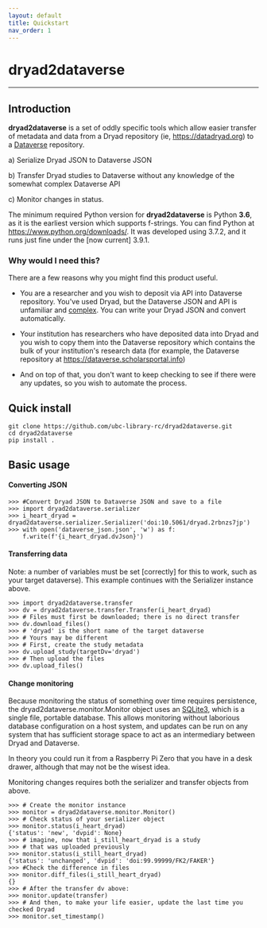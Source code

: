 ```yaml
---
layout: default
title: Quickstart 
nav_order: 1
---
```



# dryad2dataverse

---

## Introduction

**dryad2dataverse** is a set of oddly specific tools which allow easier transfer of metadata and data from a Dryad repository (ie, <https://datadryad.org>) to a [Dataverse](https://dataverse.org/ "Dataverse software main site") repository. 

a) Serialize Dryad JSON to Dataverse JSON

b) Transfer Dryad studies to Dataverse without any knowledge of the somewhat complex Dataverse API

c) Monitor changes in status.

The minimum required Python version for **dryad2dataverse** is Python **3.6**, as it is the earliest version which supports f-strings. You can find Python at <https://www.python.org/downloads/>. It was developed using 3.7.2, and it runs just fine under the [now current] 3.9.1.

### Why would I need this?

There are a few reasons why you might find this product useful.

* You are a researcher and you wish to deposit via API into Dataverse repository. You've used Dryad, but the Dataverse JSON and API is unfamiliar and [complex](https://guides.dataverse.org/en/latest/_downloads/dataset-create-new-all-default-fields.json "Complex Dataverse JSON"). You can write your Dryad JSON and convert automatically.

* Your institution has researchers who have deposited data into Dryad and you wish to copy them into the Dataverse repository which contains the bulk of your institution's research data (for example, the Dataverse repository at <https://dataverse.scholarsportal.info>)

* And on top of that, you don't want to keep checking to see if there were any updates, so you wish to automate the process.

## Quick install

```
git clone https://github.com/ubc-library-rc/dryad2dataverse.git
cd dryad2dataverse
pip install .
```

## Basic usage

#### Converting JSON
```
>>> #Convert Dryad JSON to Dataverse JSON and save to a file
>>> import dryad2dataverse.serializer
>>> i_heart_dryad = dryad2dataverse.serializer.Serializer('doi:10.5061/dryad.2rbnzs7jp')
>>> with open('dataverse_json.json', 'w') as f:
	f.write(f'{i_heart_dryad.dvJson}')
```

#### Transferring data

Note: a number of variables must be set [correctly] for this to work, such as your target dataverse). This example continues with the Serializer instance above.

```
>>> import dryad2dataverse.transfer
>>> dv = dryad2dataverse.transfer.Transfer(i_heart_dryad)
>>> # Files must first be downloaded; there is no direct transfer
>>> dv.download_files()
>>> # 'dryad' is the short name of the target dataverse
>>> # Yours may be different
>>> # First, create the study metadata
>>> dv.upload_study(targetDv='dryad')
>>> # Then upload the files
>>> dv.upload_files()
```

#### Change monitoring

Because monitoring the status of something over time requires persistence, the dryad2dataverse.monitor.Monitor object uses an [SQLite3](https://sqlite.org), which is a single file, portable database. This allows monitoring without laborious database configuration on a host system, and updates can be run on any system that has sufficient storage space to act as an intermediary between Dryad and Dataverse.

In theory you could run it from a Raspberry Pi Zero that you have in a desk drawer, although that may not be the wisest idea. 

Monitoring changes requires both the serializer and transfer objects from above.

```
>>> # Create the monitor instance
>>> monitor = dryad2dataverse.monitor.Monitor()
>>> # Check status of your serializer object
>>> monitor.status(i_heart_dryad)
{'status': 'new', 'dvpid': None}
>>> # imagine, now that i_still_heart_dryad is a study
>>> # that was uploaded previously
>>> monitor.status(i_still_heart_dryad)
{'status': 'unchanged', 'dvpid': 'doi:99.99999/FK2/FAKER'}
>>> #Check the difference in files
>>> monitor.diff_files(i_still_heart_dryad)
{}
>>> # After the transfer dv above:
>>> monitor.update(transfer)
>>> # And then, to make your life easier, update the last time you checked Dryad
>>> monitor.set_timestamp()
```

